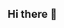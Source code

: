 ## Hi there 👋

<!--
**manya-k/manya-k** is a ✨ _special_ ✨ repository because its `README.md` (this file) appears on your GitHub profile.

Here are some ideas to get you started:

- 🔭 I’m currently working on university projects
- 🌱 I’m currently studying Software Engineering 
- 👯 I’m looking to collaborate on ...
- 🤔 I’m looking for help with ...
- 💬 Ask me about ...
- 📫 How to reach me: manyakhosla05@gmail.com 
- 😄 Pronouns: she/her
-->
